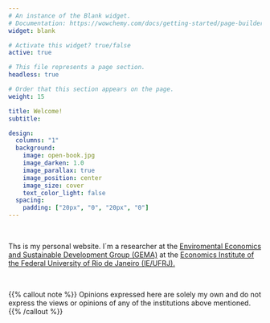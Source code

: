 ```yaml
---
# An instance of the Blank widget.
# Documentation: https://wowchemy.com/docs/getting-started/page-builder/
widget: blank

# Activate this widget? true/false
active: true

# This file represents a page section.
headless: true

# Order that this section appears on the page.
weight: 15

title: Welcome! 
subtitle:

design:
  columns: "1"
  background:
    image: open-book.jpg
    image_darken: 1.0
    image_parallax: true
    image_position: center
    image_size: cover
    text_color_light: false
  spacing:
    padding: ["20px", "0", "20px", "0"]
---
```


<br> 

Ths is my personal website. I´m a researcher at the [Enviromental Economics and Sustainable Development Group (GEMA)]() at the [Economics Institute of the Federal University of Rio de Janeiro (IE/UFRJ).]()

<br> 

{{% callout note %}}
Opinions expressed here are solely my own and do not express the views or opinions of any of the institutions above mentioned.
{{% /callout %}}
